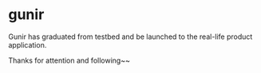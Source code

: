 # gunir

Gunir has graduated from testbed and be launched to the real-life product application.

Thanks for attention and following~~
